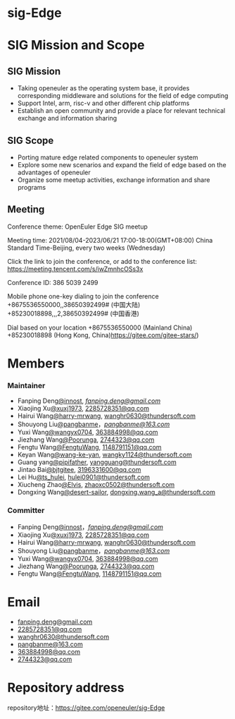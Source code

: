 # sig-Edge

# SIG Mission and Scope

## SIG Mission

- Taking openeuler as the operating system base, it provides corresponding middleware and solutions for the field of edge computing
- Support Intel, arm, risc-v and other different chip platforms
- Establish an open community and provide a place for relevant technical exchange and information sharing

## SIG Scope
- Porting mature edge related components to openeuler system
- Explore some new scenarios and expand the field of edge based on the advantages of openeuler
- Organize some meetup activities, exchange information and share programs

## Meeting

Conference theme: OpenEuler Edge SIG meetup

Meeting time: 2021/08/04-2023/06/21 17:00-18:00(GMT+08:00) China 
Standard Time-Beijing, every two weeks (Wednesday)

Click the link to join the conference, or add to the conference list:
https://meeting.tencent.com/s/iwZmnhcOSs3x

Conference ID: 386 5039 2499

Mobile phone one-key dialing to join the conference
+8675536550000,,38650392499# (中国大陆)
+85230018898,,,2,38650392499# (中国香港)

Dial based on your location
+8675536550000 (Mainland China)
+85230018898 (Hong Kong, China)https://gitee.com/gitee-stars/)

# Members

### **Maintainer**

- Fanping Deng[@innost](https://gitee.com/innost), *[fanping.deng@gmail.com](mailto:fanping.deng@gmail.com)*
- Xiaojing Xu[@xuxj1973](2285728351@qq.com), [2285728351@qq.com](mailto:2285728351@qq.com)
- Hairui Wang[@harry-mrwang](wanghr0630@thundersoft.com), [wanghr0630@thundersoft.com](mailto:wanghr0630@thundersoft.com)
- Shouyong Liu[@pangbanme](https://gitee.com/pangbanme)，*[pangbanme@163.com](mailto:pangbanme@163.com)*
- Yuxi Wang[@wangyx0704](https://gitee.com/wangyx0704), [363884998@qq.com](mailto:363884998@qq.com)
- Jiezhang Wang[@Poorunga](https://gitee.com/Poorunga), [2744323@qq.com](mailto:2744323@qq.com)
- Fengtu Wang[@FengtuWang](https://gitee.com/FengtuWang), [1148791151@qq.com](mailto:1148791151@qq.com)
- Keyan Wang[@wang-ke-yan](https://gitee.com/wang-ke-yan), [wangky1124@thundersoft.com](mailto:wangky1124@thundersoft.com)
- Guang yang[@pipifather](https://gitee.com/pipifather), [yangguang@thundersoft.com](mailto:yangguang@thundersoft.com)
- Jintao Bai[@bjtgitee](https://gitee.com/bjtgitee), [3196331600@qq.com](mailto:3196331600@qq.com)
- Lei Hu[@ts_hulei](https://gitee.com/ts_hulei), [hulei0901@thundersoft.com](hulei0901@thundersoft.com)
- Xiucheng Zhao[@Elvis](https://gitee.com/zhao-xiucheng), [zhaoxc0502@thundersoft.com](zhaoxc0502@thundersoft.com)
- Dongxing Wang[@desert-sailor](https://gitee.com/desert-sailor), [dongxing.wang_a@thundersoft.com](dongxing.wang_a@thundersoft.com)

### **Committer**

- Fanping Deng[@innost](https://gitee.com/innost)，*[fanping.deng@gmail.com](mailto:fanping.deng@gmail.com)*
- Xiaojing Xu[@xuxj1973](2285728351@qq.com), [2285728351@qq.com](mailto:2285728351@qq.com)
- Hairui Wang[@harry-mrwang](wanghr0630@thundersoft.com), [wanghr0630@thundersoft.com](mailto:wanghr0630@thundersoft.com)
- Shouyong Liu[@pangbanme](https://gitee.com/pangbanme)，*[pangbanme@163.com](mailto:pangbanme@163.com)*
- Yuxi Wang[@wangyx0704](https://gitee.com/wangyx0704), [363884998@qq.com](mailto:363884998@qq.com)
- Jiezhang Wang[@Poorunga](https://gitee.com/Poorunga), [2744323@qq.com](mailto:2744323@qq.com)
- Fengtu Wang[@FengtuWang](https://gitee.com/FengtuWang), [1148791151@qq.com](mailto:1148791151@qq.com)

# Email

- fanping.deng@gmail.com
- 2285728351@qq.com
- wanghr0630@thundersoft.com
- [pangbanme@163.com](mailto:pangbanme@163.com)
- [363884998@qq.com](mailto:363884998@qq.com)
- 2744323@qq.com

# Repository address

repository地址：https://gitee.com/openeuler/sig-Edge
